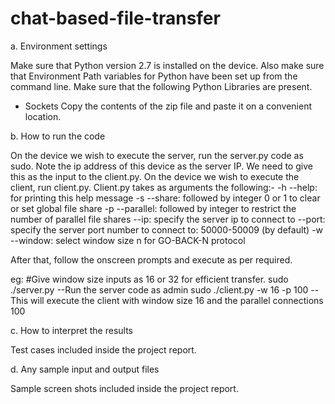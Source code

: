 # chat-based-file-transfer

a. Environment settings

Make sure that Python version 2.7 is installed on the device. Also make sure that Environment Path variables for Python have been set up from the command line.
Make sure that the following Python Libraries are present.
* Sockets
Copy the contents of the zip file and paste it on a convenient location.

b. How to run the code

On the device we wish to execute the server, run the server.py code as sudo. Note the ip address of this device as the server IP.
We need to give this as the input to the client.py.
On the device we wish to execute the client, run client.py. Client.py takes as arguments the following:-
-h --help: for printing this help message
-s --share: followed by integer 0 or 1 to clear or set global file share
-p --parallel: followed by integer to restrict the number of parallel file shares
--ip: specify the server ip to connect to
--port: specify the server port number to connect to: 50000-50009 (by default)
-w --window: select window size n for GO-BACK-N protocol

After that, follow the onscreen prompts and execute as per required.

eg: #Give window size inputs as 16 or 32 for efficient transfer.
sudo ./server.py --Run the server code as admin
sudo ./client.py -w 16 -p 100 --This will execute the client with window size 16 and the parallel connections 100

c. How to interpret the results

Test cases included inside the project report.

d. Any sample input and output files

Sample screen shots included inside the project report.
